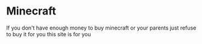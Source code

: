 # Minecraft
If you don't have enough money to buy minecraft or your parents just refuse to buy it for you this site is for you
